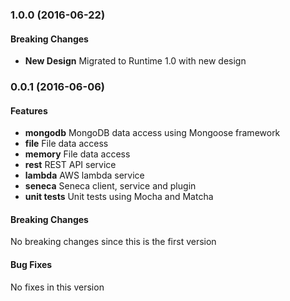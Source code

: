 <a name="1.0.0"></a>
### 1.0.0 (2016-06-22)

#### Breaking Changes
* **New Design** Migrated to Runtime 1.0 with new design

<a name="0.0.1"></a>
### 0.0.1 (2016-06-06)

#### Features
* **mongodb** MongoDB data access using Mongoose framework
* **file** File data access 
* **memory** File data access 
* **rest** REST API service
* **lambda** AWS lambda service
* **seneca** Seneca client, service and plugin
* **unit tests** Unit tests using Mocha and Matcha

#### Breaking Changes
No breaking changes since this is the first version

#### Bug Fixes
No fixes in this version

